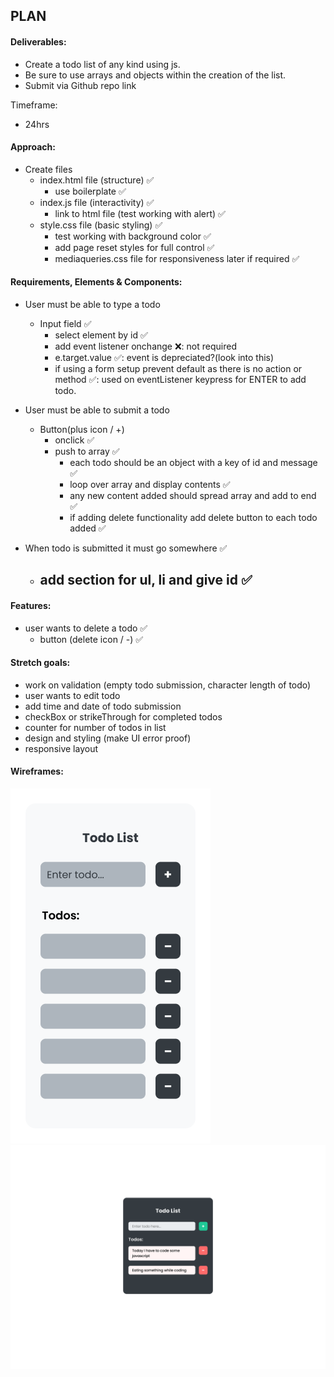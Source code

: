 ## PLAN

#### Deliverables:

- Create a todo list of any kind using js.
- Be sure to use arrays and objects within the creation of the list.
- Submit via Github repo link

Timeframe:

- 24hrs

#### Approach:

- Create files
  - index.html file (structure) ✅
    - use boilerplate ✅
  - index.js file (interactivity) ✅
    - link to html file (test working with alert) ✅
  - style.css file (basic styling) ✅
    - test working with background color ✅
    - add page reset styles for full control ✅
    - mediaqueries.css file for responsiveness later if required ✅

#### Requirements, Elements & Components:

- User must be able to type a todo

  - Input field ✅
    - select element by id ✅
    - add event listener onchange ❌: not required
    - e.target.value ✅: event is depreciated?(look into this)
    - if using a form setup prevent default as there is no action or method ✅: used on eventListener keypress for ENTER to add todo.

- User must be able to submit a todo

  - Button(plus icon / +)
    - onclick ✅
    - push to array ✅
      - each todo should be an object with a key of id and message ✅
      - loop over array and display contents ✅
      - any new content added should spread array and add to end ✅
      - if adding delete functionality add delete button to each todo added ✅

- When todo is submitted it must go somewhere ✅
  - ## add section for ul, li and give id ✅

#### Features:

- user wants to delete a todo ✅
  - button (delete icon / -) ✅

#### Stretch goals:

- work on validation (empty todo submission, character length of todo)
- user wants to edit todo
- add time and date of todo submission
- checkBox or strikeThrough for completed todos
- counter for number of todos in list
- design and styling (make UI error proof)
- responsive layout

#### Wireframes:

![todoList lo-fi wireframes](_assets/todo_lofi-wireframes.png)
![todoList lo-fi wireframes](_assets/todo_midfi-wireframes_desktop.png)
